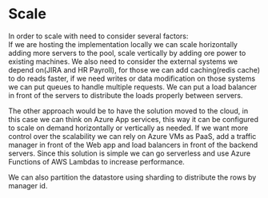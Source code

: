 # Scale
In order to scale with need to consider several factors:  
If we are hosting the implementation locally we can scale horizontally adding more servers to the pool, scale vertically by adding ore power to existing machines. We also need to consider the external systems we depend on(JIRA and HR Payroll), for those we can add caching(redis cache) to do reads faster, if we need writes or data modification on those systems we can put queues to handle multiple requests.
We can put a load balancer in front of the servers to distribute the loads properly between servers.

The other approach would be to have the solution moved to the cloud, in this case we can think on Azure App services, this way it can be configured to scale on demand horizontally or vertically as needed. 
If we want more control over the scalability we can rely on Azure VMs as PaaS, add a traffic manager in front of the Web app and load balancers in front of the backend servers. Since this solution is simple we can go serverless and use Azure Functions of AWS Lambdas to increase performance.

We can also partition the datastore using sharding to distribute the rows by manager id.
